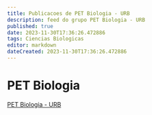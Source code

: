```yaml
---
title: Publicacoes de PET Biologia - URB
description: feed do grupo PET Biologia - URB
published: true
date: 2023-11-30T17:36:26.472886
tags: Ciencias Biologicas
editor: markdown
dateCreated: 2023-11-30T17:36:26.472886
---
```


# PET Biologia
[PET Biologia - URB](/grupo/58PETBiologiaURB.md)